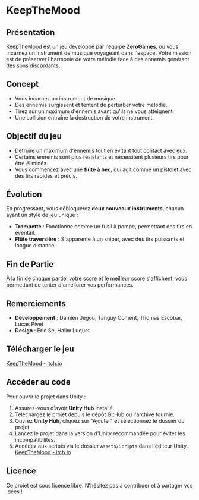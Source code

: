 # KeepTheMood

## Présentation
KeepTheMood est un jeu développé par l'équipe **ZeroGames**, où vous incarnez un instrument de musique voyageant dans l'espace. Votre mission est de préserver l'harmonie de votre mélodie face à des ennemis générant des sons discordants.

## Concept
- Vous incarnez un instrument de musique.
- Des ennemis surgissent et tentent de perturber votre mélodie.
- Tirez sur un maximum d'ennemis avant qu'ils ne vous atteignent.
- Une collision entraîne la destruction de votre instrument.

## Objectif du jeu
- Détruire un maximum d'ennemis tout en évitant tout contact avec eux.
- Certains ennemis sont plus résistants et nécessitent plusieurs tirs pour être éliminés.
- Vous commencez avec une **flûte à bec**, qui agit comme un pistolet avec des tirs rapides et précis.

## Évolution
En progressant, vous débloquerez **deux nouveaux instruments**, chacun ayant un style de jeu unique :
- **Trompette** : Fonctionne comme un fusil à pompe, permettant des tirs en éventail.
- **Flûte traversière** : S'apparente à un sniper, avec des tirs puissants et longue distance.

## Fin de Partie
À la fin de chaque partie, votre score et le meilleur score s'affichent, vous permettant de tenter d'améliorer vos performances.

## Remerciements
- **Développement** : Damien Jegou, Tanguy Coment, Thomas Escobar, Lucas Pivet
- **Design** : Eric Se, Halim Luquet

## Télécharger le jeu
[KeepTheMood - itch.io](https://lucaslp12.itch.io/keepthemood)

## Accéder au code
Pour ouvrir le projet dans Unity :
1. Assurez-vous d'avoir **Unity Hub** installé.
2. Téléchargez le projet depuis le dépôt GitHub ou l'archive fournie.
3. Ouvrez **Unity Hub**, cliquez sur "Ajouter" et sélectionnez le dossier du projet.
4. Lancez le projet dans la version d'Unity recommandée pour éviter les incompatibilités.
5. Accédez aux scripts via le dossier `Assets/Scripts` dans l'éditeur Unity.
[KeepTheMood - itch.io](https://lucaslp12.itch.io/keepthemood)

## Licence
Ce projet est sous licence libre. N'hésitez pas à contribuer et à partager vos idées !


